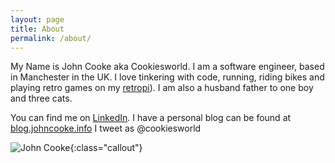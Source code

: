 ```yaml
---
layout: page
title: About
permalink: /about/
---
```


My Name is John Cooke aka Cookiesworld. I am a software engineer, based in Manchester in the UK. I love tinkering with code, running, riding bikes and playing retro games on my [retropi](https://retropie.org.uk)). I am also a husband father to one boy and three cats.

You can find me on [LinkedIn](https://www.linkedin.com/in/jdcooke/). I have a personal blog can be found at [blog.johncooke.info](https://blog.johncooke.info) I tweet as @cookiesworld 

![John Cooke](https://lh3.googleusercontent.com/UBStLnYPqtLPZlEMMk-VV7EwB0T9AsZaH2cuojFUNL69MjD4p1mgBx3Z5s0uoVQyOVAqr4qClcT-1kKzCMoTwi2qHRfg4ZCHt8BGoNGBdPqCRzoEaOftlJuy6pFPBoP_YdUJ4-zSi5M=w2400 "John Cooke"){:class="callout"}